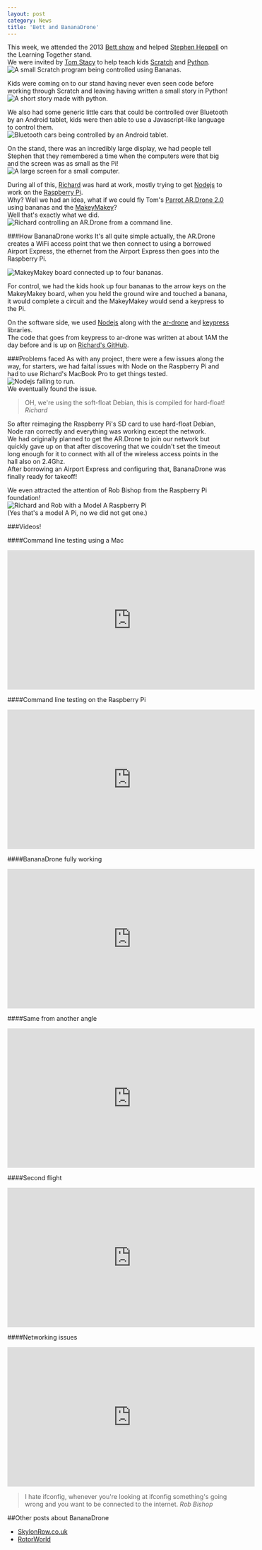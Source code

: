 ```yaml
---
layout: post
category: News
title: 'Bett and BananaDrone'
---
```


This week, we attended the 2013 [Bett show](http://www.bettshow.com) and helped [Stephen Heppell](http://heppell.net) on the Learning Together stand.  
We were invited by [Tom Stacy](https://www.twitter.com/Code_ED) to help teach kids [Scratch](http://scratch.mit.edu/) and [Python](http://www.python.org/).  
![A small Scratch program being controlled using Bananas.](img/scratch-bananas.jpg)

<!--break-->

Kids were coming on to our stand having never even seen code before working through Scratch and leaving having written a small story in Python!  
![A short story made with python.](img/python-story.jpg)

We also had some generic little cars that could be controlled over Bluetooth by an Android tablet, kids were then able to use a Javascript-like language to control them.  
![Bluetooth cars being controlled by an Android tablet.](img/bluetooth-cars.jpg)

On the stand, there was an incredibly large display, we had people tell Stephen that they remembered a time when the computers were that big and the screen was as small as the Pi!  
![A large screen for a small computer.](img/big-pi-screen.jpg)

During all of this, [Richard](/members/richardr) was hard at work, mostly trying to get [Nodejs](http://www.nodejs.org) to work on the [Raspberry Pi](http://www.raspberrypi.org).  
Why? Well we had an idea, what if we could fly Tom's [Parrot AR.Drone 2.0](http://ardrone2.parrot.com/) using bananas and the [MakeyMakey](http://www.makeymakey.com)?  
Well that's exactly what we did.  
![Richard controlling an AR.Drone from a command line.](img/bananadrone-in-action.jpg)

###How BananaDrone works
It's all quite simple actually, the AR.Drone creates a WiFi access point that we then connect to using a borrowed Airport Express, the ethernet from the Airport Express then goes into the Raspberry Pi.

![MakeyMakey board connected up to four bananas.](img/makeybananas.jpg)

For control, we had the kids hook up four bananas to the arrow keys on the MakeyMakey board, when you held the ground wire and touched a banana, it would complete a circuit and the MakeyMakey would send a keypress to the Pi.

On the software side, we used [Nodejs](http://www.nodejs.org) along with the [ar-drone](https://github.com/felixge/node-ar-drone) and [keypress](https://github.com/TooTallNate/keypress) libraries.  
The code that goes from keypress to ar-drone was written at about 1AM the day before and is up on [Richard's GitHub](https://github.com/NekomimiScience/Banana-drone).

###Problems faced
As with any project, there were a few issues along the way, for starters, we had faital issues with Node on the Raspberry Pi and had to use Richard's MacBook Pro to get things tested.  
![Nodejs failing to run.](img/node-fail.jpg)  
We eventually found the issue.

<blockquote>
  <p>OH, we're using the soft-float Debian, this is compiled for hard-float!
  <cite>Richard</cite></p>
</blockquote>

So after reimaging the Raspberry Pi's SD card to use hard-float Debian, Node ran correctly and everything was working except the network.  
We had originally planned to get the AR.Drone to join our network but quickly gave up on that after discovering that we couldn't set the timeout long enough for it to connect with all of the wireless access points in the hall also on 2.4Ghz.  
After borrowing an Airport Express and configuring that, BananaDrone was finally ready for takeoff!

We even attracted the attention of Rob Bishop from the Raspberry Pi foundation!  
![Richard and Rob with a Model A Raspberry Pi](img/richard-and-rob.jpg)  
(Yes that's a model A Pi, no we did not get one.)

###Videos!

####Command line testing using a Mac
<div class="flex-video widescreen">
  <iframe width="560" height="315" src="http://www.youtube.com/embed/G_BJ-xwGzrA" frameborder="0" allowfullscreen></iframe>
</div>

####Command line testing on the Raspberry Pi
<div class="flex-video widescreen">
  <iframe width="560" height="315" src="http://www.youtube.com/embed/ClMjevPWeIY" frameborder="0" allowfullscreen></iframe>
</div>

####BananaDrone fully working
<div class="flex-video widescreen">
  <iframe width="560" height="315" src="http://www.youtube.com/embed/XfC4RvgQTJE" frameborder="0" allowfullscreen></iframe>
</div>

####Same from another angle
<div class="flex-video widescreen">
  <iframe width="560" height="315" src="http://www.youtube.com/embed/c3SnecpXTS0" frameborder="0" allowfullscreen></iframe>
</div>

####Second flight
<div class="flex-video widescreen">
  <iframe width="560" height="315" src="http://www.youtube.com/embed/muzVxcOZFGM" frameborder="0" allowfullscreen></iframe>
</div>

####Networking issues
<div class="flex-video widescreen">
  <iframe width="560" height="315" src="http://www.youtube.com/embed/XmQTzxvua3Q" frameborder="0" allowfullscreen></iframe>
</div>
<blockquote>
  <p>I hate ifconfig, whenever you're looking at ifconfig something's going wrong and you want to be connected to the internet.
  <cite>Rob Bishop</cite></p>
</blockquote>

##Other posts about BananaDrone
- [SkylonRow.co.uk](http://skylonrow.co.uk/2013/02/03/raspberry-pi-at-the-bett-show/)  
- [RotorWorld](http://rotorworld.co.uk/the-bananadrone-combines-quadrocopters-with-banana-control/)